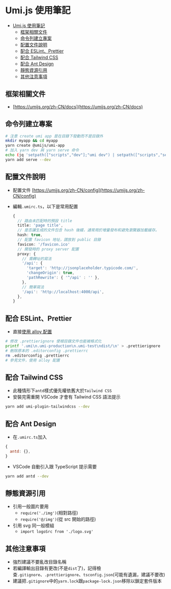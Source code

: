# Umi.js 使用筆記

- [Umi.js 使用筆記](#umijs-使用筆記)
  - [框架相關文件](#框架相關文件)
  - [命令列建立專案](#命令列建立專案)
  - [配置文件說明](#配置文件說明)
  - [配合 ESLint、Prettier](#配合-eslintprettier)
  - [配合 Tailwind CSS](#配合-tailwind-css)
  - [配合 Ant Design](#配合-ant-design)
  - [靜態資源引用](#靜態資源引用)
  - [其他注意事項](#其他注意事項)

## 框架相關文件

- [https://umijs.org/zh-CN/docs](https://umijs.org/zh-CN/docs)

## 命令列建立專案

```sh
# 注意 create umi app 是在目錄下發動而不是目錄外
mkdir myapp && cd myapp
yarn create @umijs/umi-app
# 加入 yarn dev 與 yarn serve 命令
echo (jq 'setpath(["scripts","dev"];"umi dev") | setpath(["scripts","serve"];"serve -s dist")' package.json) > package.json
yarn add serve --dev
```

## 配置文件說明

- 配置文件 [https://umijs.org/zh-CN/config](https://umijs.org/zh-CN/config)
- 編輯`.umirc.ts`，以下是常用配置

  ```ts
  {
    // 路由未匹配時的預設 title
    title: 'page title',
    // 是否讓生成的文件包含 hash 後綴，通常用於增量發布和避免瀏覽器加載緩存。
    hash: true,
    // 配置 favicon 地址，請放到 public 目錄
    favicon: '/favicon.ico'
    // 開發時的 proxy server 配置
    proxy: {
      // 需轉址的寫法
      '/api': {
        'target': 'http://jsonplaceholder.typicode.com/',
        'changeOrigin': true,
        'pathRewrite': { '^/api' : '' },
      },
      // 簡單寫法
      '/api': 'http://localhost:4000/api',
    },
  }
  ```

## 配合 ESLint、Prettier

- 直接[使用 alloy 配置](README.md#alloy-typescript-react)

```bash
# 修改 .prettierignore 使根目錄文件也能被格式化
printf '.umi\n.umi-production\n.umi-test\ndist/\n' > .prettierignore
# 刪除原本的 .editorconfig .prettierrc
rm .editorconfig .prettierrc
# 參見文件，使用 alloy 配置
```

## 配合 Tailwind CSS

- 此種情形下`antd`樣式優先權依舊大於`Tailwind CSS`
- 安裝完需重開 VSCode 才會有 Tailwind CSS 語法提示

```sh
yarn add umi-plugin-tailwindcss --dev
```

## 配合 Ant Design

- 在`.umirc.ts`加入

```js
{
  antd: {},
}
```

- VSCode 自動引入跟 TypeScript 提示需要

```bash
yarn add antd --dev
```

## 靜態資源引用

- 引用一般圖片要用
  - `require('./img')`(相對路徑)
  - `require('@/img')`(從 src 開始的路徑)
- 引用 svg 同一般模組
  - `import logoSrc from './logo.svg'`

## 其他注意事項

- 強烈建議不要亂改目錄名稱
- 若編譯輸出目錄有更改(不是`dist`了)，記得檢查`.gitignore`、`.prettierignore`、`tsconfig.json`(可能有遺漏，建議不要改)
- 建議把`.gitignore`中的`yarn.lock`跟`package-lock.json`移除以鎖定套件版本
